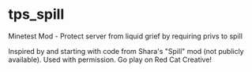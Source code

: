 # tps_spill
Minetest Mod - Protect server from liquid grief by requiring privs to spill

Inspired by and starting with code from Shara's "Spill" mod (not publicly available). Used with permission. Go play on Red Cat Creative!
